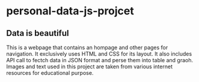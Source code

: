 # personal-data-js-projcet

## Data is beautiful
This is a webpage that contains an hompage and other pages for navigation. 
It exclusively uses HTML and CSS for its layout. It also includes API call to 
fectch data in JSON format and perse them into table and graoh. Images and text
used in this project are taken from various internet resources for educational purpose.

